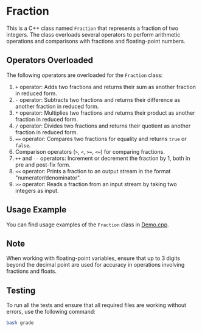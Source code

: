 # Fraction
This is a C++ class named `Fraction` that represents a fraction of two integers. The class overloads several operators to perform arithmetic operations and comparisons with fractions and floating-point numbers.

## Operators Overloaded
The following operators are overloaded for the `Fraction` class:

1. `+` operator: Adds two fractions and returns their sum as another fraction in reduced form.
2. `-` operator: Subtracts two fractions and returns their difference as another fraction in reduced form.
3. `*` operator: Multiplies two fractions and returns their product as another fraction in reduced form.
4. `/` operator: Divides two fractions and returns their quotient as another fraction in reduced form.
5. `==` operator: Compares two fractions for equality and returns `true` or `false`.
6. Comparison operators (`>`, `<`, `>=`, `<=`) for comparing fractions.
7. `++` and `--` operators: Increment or decrement the fraction by 1, both in pre and post-fix form.
8. `<<` operator: Prints a fraction to an output stream in the format "numerator/denominator".
9. `>>` operator: Reads a fraction from an input stream by taking two integers as input.

## Usage Example
You can find usage examples of the `Fraction` class in [Demo.cpp](Demo.cpp).

## Note
When working with floating-point variables, ensure that up to 3 digits beyond the decimal point are used for accuracy in operations involving fractions and floats.

## Testing
To run all the tests and ensure that all required files are working without errors, use the following command:

```bash
bash grade
